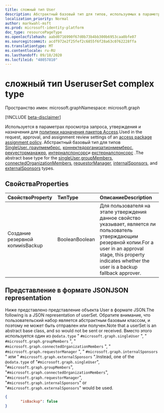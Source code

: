```yaml
---
title: сложный тип User
description: Абстрактный базовый тип для типов, используемых в параметрах просмотра запроса, утверждения и назначения для политики назначения пакетов Access.
localization_priority: Normal
author: markwahl-msft
ms.prod: microsoft-identity-platform
doc_type: resourcePageType
ms.openlocfilehash: aabd0716990f67d0b73b4bb300b6953caa0bfe07
ms.sourcegitcommit: acdf972e2f25fef2c6855f6f28a63c0762228ffa
ms.translationtype: MT
ms.contentlocale: ru-RU
ms.lasthandoff: 09/18/2020
ms.locfileid: "48057810"
---
```

# <a name="userset-complex-type"></a><span data-ttu-id="4ff23-103">сложный тип User</span><span class="sxs-lookup"><span data-stu-id="4ff23-103">userSet complex type</span></span>

<span data-ttu-id="4ff23-104">Пространство имен: microsoft.graph</span><span class="sxs-lookup"><span data-stu-id="4ff23-104">Namespace: microsoft.graph</span></span>

[!INCLUDE [beta-disclaimer](../../includes/beta-disclaimer.md)]

<span data-ttu-id="4ff23-105">Используется в параметрах просмотра запроса, утверждения и назначения для [политики назначения пакетов Access](accesspackageassignmentpolicy.md).</span><span class="sxs-lookup"><span data-stu-id="4ff23-105">Used in the request, approval, and assignment review settings of an [access package assignment policy](accesspackageassignmentpolicy.md).</span></span> <span data-ttu-id="4ff23-106">Абстрактный базовый тип для типов [SingleUser.](singleuser.md),[граупмемберс](groupmembers.md), [коннектедорганизатионмемберс](connectedorganizationmembers.md), [рекуесторманажер](requestormanager.md), [интерналспонсорс](internalsponsors.md)и [екстерналспонсорс](externalsponsors.md) .</span><span class="sxs-lookup"><span data-stu-id="4ff23-106">The abstract base type for the [singleUser](singleuser.md),[groupMembers](groupmembers.md), [connectedOrganizationMembers](connectedorganizationmembers.md), [requestorManager](requestormanager.md), [internalSponsors](internalsponsors.md), and [externalSponsors](externalsponsors.md) types.</span></span>

## <a name="properties"></a><span data-ttu-id="4ff23-107">Свойства</span><span class="sxs-lookup"><span data-stu-id="4ff23-107">Properties</span></span>

| <span data-ttu-id="4ff23-108">Свойство</span><span class="sxs-lookup"><span data-stu-id="4ff23-108">Property</span></span>                     | <span data-ttu-id="4ff23-109">Тип</span><span class="sxs-lookup"><span data-stu-id="4ff23-109">Type</span></span>                      | <span data-ttu-id="4ff23-110">Описание</span><span class="sxs-lookup"><span data-stu-id="4ff23-110">Description</span></span> |
| :--------------------------- | :------------------------ | :---------- |
| <span data-ttu-id="4ff23-111">Создание резервной копии</span><span class="sxs-lookup"><span data-stu-id="4ff23-111">isBackup</span></span> | <span data-ttu-id="4ff23-112">Boolean</span><span class="sxs-lookup"><span data-stu-id="4ff23-112">Boolean</span></span> | <span data-ttu-id="4ff23-113">Для пользователя на этапе утверждения данное свойство указывает, является ли пользователь утверждающим резервной копии.</span><span class="sxs-lookup"><span data-stu-id="4ff23-113">For a user in an approval stage, this property indicates whether the user is a backup fallback approver.</span></span> |

## <a name="json-representation"></a><span data-ttu-id="4ff23-114">Представление в формате JSON</span><span class="sxs-lookup"><span data-stu-id="4ff23-114">JSON representation</span></span>

<span data-ttu-id="4ff23-115">Ниже представлено представление объекта User в формате JSON.</span><span class="sxs-lookup"><span data-stu-id="4ff23-115">The following is a JSON representation of userSet.</span></span>  <span data-ttu-id="4ff23-116">Обратите внимание, что пользовательский набор является абстрактным базовым классом, и поэтому не может быть отправлен или получен.</span><span class="sxs-lookup"><span data-stu-id="4ff23-116">Note that a userSet is an abstract base class, and so would not be sent or received.</span></span>  <span data-ttu-id="4ff23-117">Вместо этого используется один из `@odata.type` " `#microsoft.graph.singleUser` ", " `#microsoft.graph.groupMembers` ", " `#microsoft.graph.connectedOrganizationMembers` ", " `#microsoft.graph.requestorManager` ", " `#microsoft.graph.internalSponsors` " или " `#microsoft.graph.externalSponsors` ".</span><span class="sxs-lookup"><span data-stu-id="4ff23-117">Instead, one of the `@odata.type` of "`#microsoft.graph.singleUser`", "`#microsoft.graph.groupMembers`", "`#microsoft.graph.connectedOrganizationMembers`", "`#microsoft.graph.requestorManager`", "`#microsoft.graph.internalSponsors`" or "`#microsoft.graph.externalSponsors`" would be used.</span></span>

<!-- {
  "blockType": "resource",
  "optionalProperties": [

  ],
  "@odata.type": "microsoft.graph.userSet",
  "baseType": ""
}-->

```json
{
       "isBackup": false
}
```



<!-- uuid: 16cd6b66-4b1a-43a1-adaf-3a886856ed98
2019-02-04 14:57:30 UTC -->
<!-- {
  "type": "#page.annotation",
  "description": "userSet complex type",
  "keywords": "",
  "section": "documentation",
  "tocPath": ""
}-->


